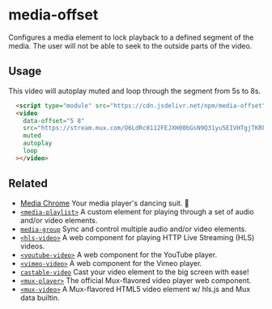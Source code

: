 # media-offset

Configures a media element to lock playback to a defined segment of the media.
The user will not be able to seek to the outside parts of the video.

## Usage

This video will autoplay muted and loop through the segment from 5s to 8s.

```html
  <script type="module" src="https://cdn.jsdelivr.net/npm/media-offset"></script>
  <video
    data-offset="5 8"
    src="https://stream.mux.com/O6LdRc0112FEJXH00bGsN9Q31yu5EIVHTgjTKRkKtEq1k/low.mp4"
    muted
    autoplay
    loop
  ></video>
```

## Related

- [Media Chrome](https://github.com/muxinc/media-chrome) Your media player's dancing suit. 🕺
- [`<media-playlist>`](https://github.com/muxinc/media-playlist) A custom element for playing through a set of audio and/or video elements.
- [`media-group`](https://github.com/luwes/media-group) Sync and control multiple audio and/or video elements.
- [`<hls-video>`](https://github.com/muxinc/hls-video-element) A web component for playing HTTP Live Streaming (HLS) videos.
- [`<youtube-video>`](https://github.com/muxinc/youtube-video-element) A web component for the YouTube player.
- [`<vimeo-video>`](https://github.com/luwes/vimeo-video-element) A web component for the Vimeo player.
- [`castable-video`](https://github.com/muxinc/castable-video) Cast your video element to the big screen with ease!
- [`<mux-player>`](https://github.com/muxinc/elements/tree/main/packages/mux-player) The official Mux-flavored video player web component.
- [`<mux-video>`](https://github.com/muxinc/elements/tree/main/packages/mux-video) A Mux-flavored HTML5 video element w/ hls.js and Mux data builtin.

